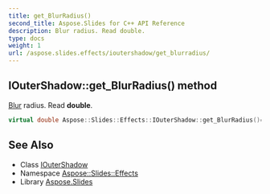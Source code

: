 ```yaml
---
title: get_BlurRadius()
second_title: Aspose.Slides for C++ API Reference
description: Blur radius. Read double.
type: docs
weight: 1
url: /aspose.slides.effects/ioutershadow/get_blurradius/
---
```

## IOuterShadow::get_BlurRadius() method


[Blur](../../blur/) radius. Read **double**.

```cpp
virtual double Aspose::Slides::Effects::IOuterShadow::get_BlurRadius()=0
```

## See Also

* Class [IOuterShadow](../)
* Namespace [Aspose::Slides::Effects](../../)
* Library [Aspose.Slides](../../../)